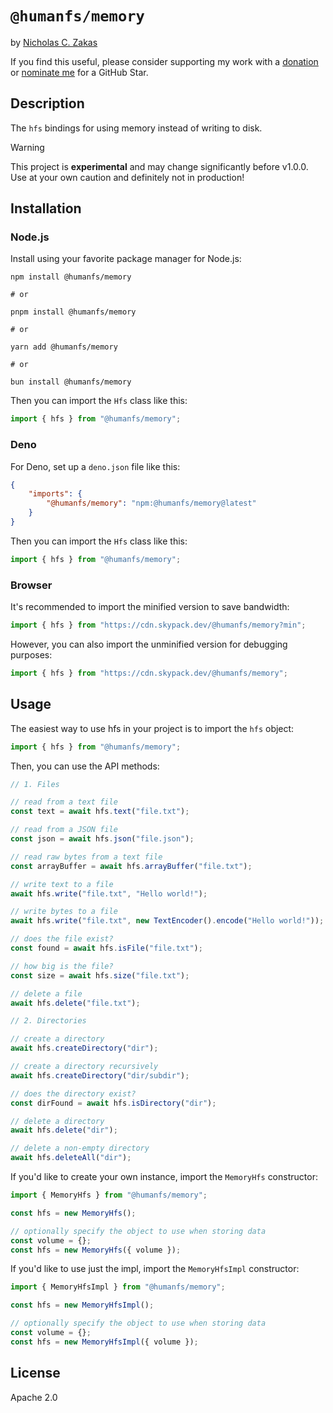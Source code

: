 # `@humanfs/memory`

by [Nicholas C. Zakas](https://humanwhocodes.com)

If you find this useful, please consider supporting my work with a [donation](https://humanwhocodes.com/donate) or [nominate me](https://stars.github.com/nominate/) for a GitHub Star.

## Description

The `hfs` bindings for using memory instead of writing to disk.

> [!WARNING]
> This project is **experimental** and may change significantly before v1.0.0. Use at your own caution and definitely not in production!

## Installation

### Node.js

Install using your favorite package manager for Node.js:

```shell
npm install @humanfs/memory

# or

pnpm install @humanfs/memory

# or

yarn add @humanfs/memory

# or

bun install @humanfs/memory
```

Then you can import the `Hfs` class like this:

```js
import { hfs } from "@humanfs/memory";
```

### Deno

For Deno, set up a `deno.json` file like this:

```json
{
	"imports": {
		"@humanfs/memory": "npm:@humanfs/memory@latest"
	}
}
```

Then you can import the `Hfs` class like this:

```js
import { hfs } from "@humanfs/memory";
```

### Browser

It's recommended to import the minified version to save bandwidth:

```js
import { hfs } from "https://cdn.skypack.dev/@humanfs/memory?min";
```

However, you can also import the unminified version for debugging purposes:

```js
import { hfs } from "https://cdn.skypack.dev/@humanfs/memory";
```

## Usage

The easiest way to use hfs in your project is to import the `hfs` object:

```js
import { hfs } from "@humanfs/memory";
```

Then, you can use the API methods:

```js
// 1. Files

// read from a text file
const text = await hfs.text("file.txt");

// read from a JSON file
const json = await hfs.json("file.json");

// read raw bytes from a text file
const arrayBuffer = await hfs.arrayBuffer("file.txt");

// write text to a file
await hfs.write("file.txt", "Hello world!");

// write bytes to a file
await hfs.write("file.txt", new TextEncoder().encode("Hello world!"));

// does the file exist?
const found = await hfs.isFile("file.txt");

// how big is the file?
const size = await hfs.size("file.txt");

// delete a file
await hfs.delete("file.txt");

// 2. Directories

// create a directory
await hfs.createDirectory("dir");

// create a directory recursively
await hfs.createDirectory("dir/subdir");

// does the directory exist?
const dirFound = await hfs.isDirectory("dir");

// delete a directory
await hfs.delete("dir");

// delete a non-empty directory
await hfs.deleteAll("dir");
```

If you'd like to create your own instance, import the `MemoryHfs` constructor:

```js
import { MemoryHfs } from "@humanfs/memory";

const hfs = new MemoryHfs();

// optionally specify the object to use when storing data
const volume = {};
const hfs = new MemoryHfs({ volume });
```

If you'd like to use just the impl, import the `MemoryHfsImpl` constructor:

```js
import { MemoryHfsImpl } from "@humanfs/memory";

const hfs = new MemoryHfsImpl();

// optionally specify the object to use when storing data
const volume = {};
const hfs = new MemoryHfsImpl({ volume });
```

## License

Apache 2.0
